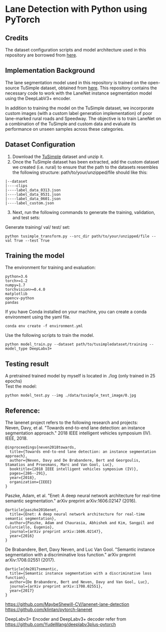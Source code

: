 # Lane Detection with Python using PyTorch

## Credits
The dataset configuration scripts and model architecture used in this repository are borrowed from [here](https://github.com/IrohXu/lanenet-lane-detection-pytorch). 

## Implementation Background
The lane segmentation model used in this repository is trained on the open-source TuSimple dataset, obtained from [here](https://www.kaggle.com/datasets/manideep1108/tusimple?resource=download). This repository contains the necessary code to work with the LaneNet instance segmentation model using the DeepLabV3+ encoder. 

In addition to training the model on the TuSimple dataset, we incorporate custom images (with a custom label generation implementation) of poor lane-marked rural roads and Speedway. The objective is to train LaneNet on a combination of the TuSimple and custom data and evaluate its performance on unseen samples across these categories.

## Dataset Configuration
1. Download the [TuSimple](https://www.kaggle.com/datasets/manideep1108/tusimple?resource=download) dataset and unzip it.
2. Once the TuSimple dataset has been extracted, add the custom dataset we created (i.e. rural) to ensure that the path to the datasets resembles the following structure: 
path/to/your/unzipped/file should like this:  
```
|--dataset
|----clips
|----label_data_0313.json
|----label_data_0531.json
|----label_data_0601.json
|----label_custom.json
```
3. Next, run the following commands to generate the training, validation, and test sets:

Generate training/ val/ test/ set:  
```
python tusimple_transform.py --src_dir path/to/your/unzipped/file --val True --test True
```

## Training the model    
The environment for training and evaluation:  
```
python=3.6
torch>=1.2
numpy=1.7
torchvision>=0.4.0
matplotlib
opencv-python
pandas
```

If you have Conda installed on your machine, you can create a conda environment using the yaml file.
```
conda env create -f environment.yml
```

Use the following scripts to train the model.

```
python model_train.py --dataset path/to/tusimpledataset/training --model_type DeepLabv3+
```    

## Testing result    
A pretrained trained model by myself is located in ./log (only trained in 25 epochs)      
Test the model:    
```
python model_test.py --img ./data/tusimple_test_image/0.jpg
```
 

 

## Reference:  
The lanenet project refers to the following research and projects:  
Neven, Davy, et al. "Towards end-to-end lane detection: an instance segmentation approach." 2018 IEEE intelligent vehicles symposium (IV). IEEE, 2018.   
```
@inproceedings{neven2018towards,
  title={Towards end-to-end lane detection: an instance segmentation approach},
  author={Neven, Davy and De Brabandere, Bert and Georgoulis, Stamatios and Proesmans, Marc and Van Gool, Luc},
  booktitle={2018 IEEE intelligent vehicles symposium (IV)},
  pages={286--291},
  year={2018},
  organization={IEEE}
}
```  
Paszke, Adam, et al. "Enet: A deep neural network architecture for real-time semantic segmentation." arXiv preprint arXiv:1606.02147 (2016).   
```
@article{paszke2016enet,
  title={Enet: A deep neural network architecture for real-time semantic segmentation},
  author={Paszke, Adam and Chaurasia, Abhishek and Kim, Sangpil and Culurciello, Eugenio},
  journal={arXiv preprint arXiv:1606.02147},
  year={2016}
}
```  
De Brabandere, Bert, Davy Neven, and Luc Van Gool. "Semantic instance segmentation with a discriminative loss function." arXiv preprint arXiv:1708.02551 (2017).   
```
@article{de2017semantic,
  title={Semantic instance segmentation with a discriminative loss function},
  author={De Brabandere, Bert and Neven, Davy and Van Gool, Luc},
  journal={arXiv preprint arXiv:1708.02551},
  year={2017}
}
```  
https://github.com/MaybeShewill-CV/lanenet-lane-detection    
https://github.com/klintan/pytorch-lanenet    

DeepLabv3+ Encoder and DeepLabv3+ decoder refer from https://github.com/YudeWang/deeplabv3plus-pytorch

